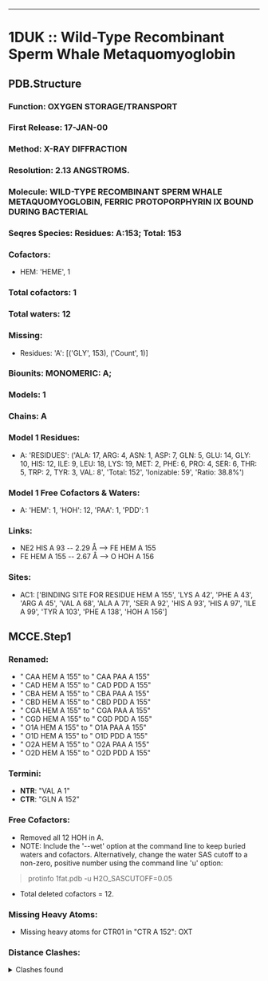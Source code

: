 ---
# 1DUK :: Wild-Type Recombinant Sperm Whale Metaquomyoglobin
## PDB.Structure
### Function: OXYGEN STORAGE/TRANSPORT
### First Release: 17-JAN-00
### Method: X-RAY DIFFRACTION
### Resolution: 2.13 ANGSTROMS.
### Molecule: WILD-TYPE RECOMBINANT SPERM WHALE METAQUOMYOGLOBIN, FERRIC PROTOPORPHYRIN IX BOUND DURING BACTERIAL
### Seqres Species: Residues: A:153; Total: 153
### Cofactors:
  - HEM:
 'HEME', 1

### Total cofactors: 1
### Total waters: 12
### Missing:
  - Residues:
 'A': [('GLY', 153), ('Count', 1)]

### Biounits: MONOMERIC: A;
### Models: 1
### Chains: A
### Model 1 Residues:
  - A:
 'RESIDUES': ('ALA: 17, ARG: 4, ASN: 1, ASP: 7, GLN: 5, GLU: 14, GLY: 10, HIS: 12, ILE: 9, LEU: 18, LYS: 19, MET: 2, PHE: 6, PRO: 4, SER: 6, THR: 5, TRP: 2, TYR: 3, VAL: 8', 'Total: 152', 'Ionizable: 59',
              'Ratio: 38.8%')

### Model 1 Free Cofactors & Waters:
  - A:
 'HEM': 1, 'HOH': 12, 'PAA': 1, 'PDD': 1

### Links:
  - NE2 HIS A 93 -- 2.29 Å --> FE  HEM A 155
  - FE  HEM A 155 -- 2.67 Å --> O  HOH A 156

### Sites:
  - AC1: ['BINDING SITE FOR RESIDUE HEM A 155', 'LYS A  42', 'PHE A  43', 'ARG A  45', 'VAL A  68', 'ALA A  71', 'SER A  92', 'HIS A  93', 'HIS A  97', 'ILE A  99', 'TYR A 103', 'PHE A 138', 'HOH A 156']

## MCCE.Step1
### Renamed:
  - " CAA HEM A 155" to " CAA PAA A 155"
  - " CAD HEM A 155" to " CAD PDD A 155"
  - " CBA HEM A 155" to " CBA PAA A 155"
  - " CBD HEM A 155" to " CBD PDD A 155"
  - " CGA HEM A 155" to " CGA PAA A 155"
  - " CGD HEM A 155" to " CGD PDD A 155"
  - " O1A HEM A 155" to " O1A PAA A 155"
  - " O1D HEM A 155" to " O1D PDD A 155"
  - " O2A HEM A 155" to " O2A PAA A 155"
  - " O2D HEM A 155" to " O2D PDD A 155"

### Termini:
 - <strong>NTR</strong>: "VAL A   1"
 - <strong>CTR</strong>: "GLN A 152"

### Free Cofactors:
  - Removed all 12 HOH in A.
  - NOTE: Include the '--wet' option at the command line to keep buried waters and cofactors. Alternatively, change the water SAS cutoff to a non-zero, positive number using the command line 'u' option:
  > protinfo 1fat.pdb -u H2O_SASCUTOFF=0.05
  - Total deleted cofactors = 12.

### Missing Heavy Atoms:
  -    Missing heavy atoms for CTR01 in "CTR A 152":   OXT

### Distance Clashes:
<details><summary>Clashes found</summary>

- d= 1.55: " CA  NTR A   1" to " CB  VAL A   1"
- d= 1.54: " C2A HEM A 155" to " CAA PAA A 155"
- d= 1.52: " C3D HEM A 155" to " CAD PDD A 155"

</details>


